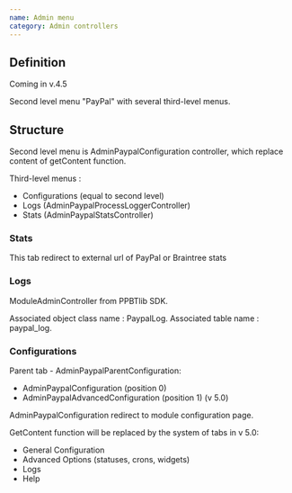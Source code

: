 ```yaml
---
name: Admin menu
category: Admin controllers
---
```


## Definition

Coming in v.4.5

Second level menu "PayPal" with several third-level menus.

## Structure

Second level menu is AdminPaypalConfiguration controller, which replace content of getContent function.

Third-level menus :
* Configurations (equal to second level)
* Logs (AdminPaypalProcessLoggerController)
* Stats (AdminPaypalStatsController)

### Stats

This tab redirect to external url of PayPal or Braintree stats

### Logs

ModuleAdminController from PPBTlib SDK. 

Associated object class name : PaypalLog.
Associated table name : paypal_log.

### Configurations

Parent tab - AdminPaypalParentConfiguration:
* AdminPaypalConfiguration (position 0)
* AdminPaypalAdvancedConfiguration (position 1) (v 5.0)

AdminPaypalConfiguration redirect to module configuration page. 

GetContent function will be replaced by the system of tabs in v 5.0: 
- General Configuration 
- Advanced Options (statuses, crons, widgets)
- Logs
- Help
